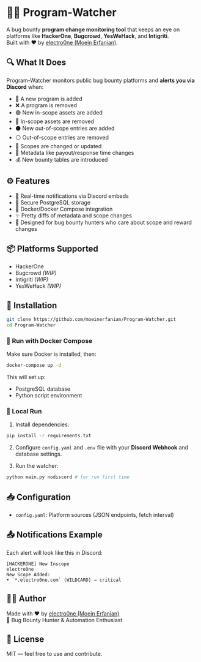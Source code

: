 # 🕵️‍♂️ Program-Watcher

A bug bounty **program change monitoring tool** that keeps an eye on platforms like **HackerOne**, **Bugcrowd**, **YesWeHack**, and **Intigriti**.  
Built with ❤️ by [electro0ne (Moein Erfanian)](https://github.com/moeinerfanian).

## 🔍 What It Does

Program-Watcher monitors public bug bounty platforms and **alerts you via Discord** when:

- 🖕 A new program is added
- ❌ A program is removed
- 🟢 New in-scope assets are added
- 🔴 In-scope assets are removed
- ⚫️ New out-of-scope entries are added
- ⚪️ Out-of-scope entries are removed
- 🔄 Scopes are changed or updated
- 📌 Metadata like payout/response time changes
- 💰 New bounty tables are introduced

## ⚙️ Features

- 🔔 Real-time notifications via Discord embeds
- 📂 Secure PostgreSQL storage
- 🐳 Docker/Docker Compose integration
- ✨ Pretty diffs of metadata and scope changes
- 🚰 Designed for bug bounty hunters who care about scope and reward changes

## 📦 Platforms Supported

- HackerOne
- Bugcrowd *(WIP)*
- Intigriti *(WIP)*
- YesWeHack *(WIP)*

## 🚀 Installation

```bash
git clone https://github.com/moeinerfanian/Program-Watcher.git
cd Program-Watcher
```

### 🐳 Run with Docker Compose

Make sure Docker is installed, then:

```bash
docker-compose up -d
```

This will set up:
- PostgreSQL database
- Python script environment

### 🧪 Local Run

1. Install dependencies:

```bash
pip install -r requirements.txt
```

2. Configure `config.yaml` and `.env` file with your **Discord Webhook** and database settings.

3. Run the watcher:

```bash
python main.py nodiscord # for run first time 
```

## 📥 Configuration

- `config.yaml`: Platform sources (JSON endpoints, fetch interval)

## 📤 Notifications Example

Each alert will look like this in Discord:

```
[HACKERONE] New Inscope
electro0ne
New Scope Added:
• `*.electro0ne.com` (WILDCARD) → critical
```

## 👨‍💻 Author

Made with ❤️ by [electro0ne (Moein Erfanian)](https://github.com/moeinerfanian)  
🚾 Bug Bounty Hunter & Automation Enthusiast

## 📜 License

MIT — feel free to use and contribute.

